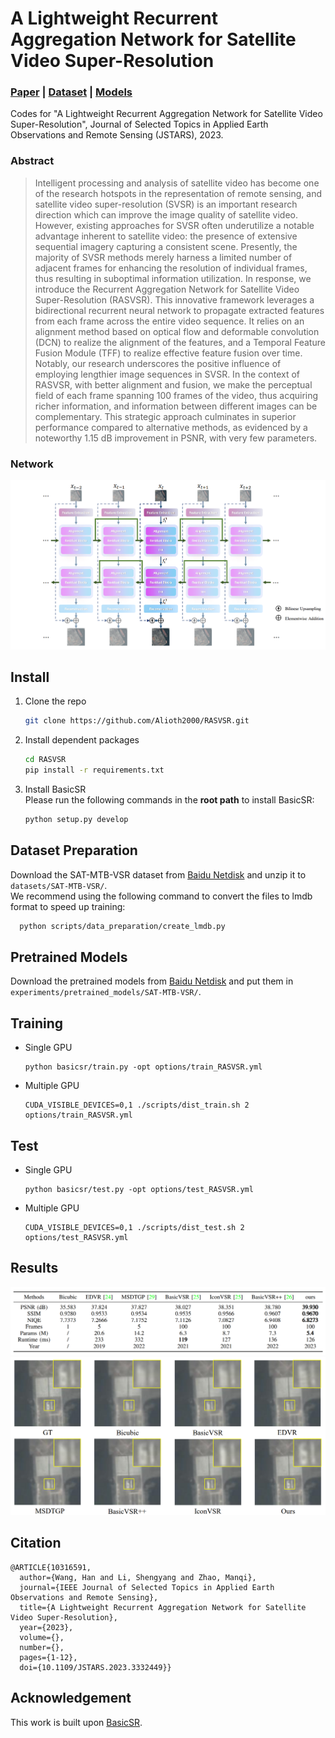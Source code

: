 # A Lightweight Recurrent Aggregation Network for Satellite Video Super-Resolution
### [**Paper**](https://doi.org/10.1109/jstars.2023.3332449) | [**Dataset**](https://pan.baidu.com/s/1iyhPrpUdyoHZVIj1U5xvUg) | [**Models**](https://pan.baidu.com/s/1U1AyTI3mdPzZ-2SalYJjhw)

Codes for "A Lightweight Recurrent Aggregation Network for Satellite Video Super-Resolution", Journal of Selected Topics in Applied Earth Observations and Remote Sensing (JSTARS), 2023.

### Abstract
>Intelligent processing and analysis of satellite video has become one of the research hotspots in the representation of remote sensing, and satellite video super-resolution (SVSR) is an important research direction which can improve the image quality of satellite video. However, existing approaches for SVSR often underutilize a notable advantage inherent to satellite video: the presence of extensive sequential imagery capturing a consistent scene. Presently, the majority of SVSR methods merely harness a limited number of adjacent frames for enhancing the resolution of individual frames, thus resulting in suboptimal information utilization. In response, we introduce the Recurrent Aggregation Network for Satellite Video Super-Resolution (RASVSR). This innovative framework leverages a bidirectional recurrent neural network to propagate extracted features from each frame across the entire video sequence. It relies on an alignment method based on optical flow and deformable convolution (DCN) to realize the alignment of the features, and a Temporal Feature Fusion Module (TFF) to realize effective feature fusion over time. Notably, our research underscores the positive influence of employing lengthier image sequences in SVSR. In the context of RASVSR, with better alignment and fusion, we make the perceptual field of each frame spanning 100 frames of the video, thus acquiring richer information, and information between different images can be complementary. This strategic approach culminates in superior performance compared to alternative methods, as evidenced by a noteworthy 1.15 dB improvement in PSNR, with very few parameters.

### Network  
![image](/assets/overall.png)

## Install
1. Clone the repo

    ```bash
    git clone https://github.com/Alioth2000/RASVSR.git
    ```

1. Install dependent packages

    ```bash
    cd RASVSR
    pip install -r requirements.txt
    ```

1. Install BasicSR<br>
    Please run the following commands in the **root path** to install BasicSR:<br>

    ```bash
    python setup.py develop
    ```
   
## Dataset Preparation
Download the SAT-MTB-VSR dataset from [Baidu Netdisk](https://pan.baidu.com/s/1iyhPrpUdyoHZVIj1U5xvUg) and unzip it to `datasets/SAT-MTB-VSR/`.<br>
We recommend using the following command to convert the files to lmdb format to speed up training:
```bash
  python scripts/data_preparation/create_lmdb.py
```

## Pretrained Models
Download the pretrained models from [Baidu Netdisk](https://pan.baidu.com/s/1U1AyTI3mdPzZ-2SalYJjhw) and put them in `experiments/pretrained_models/SAT-MTB-VSR/`.

## Training
- Single GPU
    ```
    python basicsr/train.py -opt options/train_RASVSR.yml
    ```
- Multiple GPU
    ```
    CUDA_VISIBLE_DEVICES=0,1 ./scripts/dist_train.sh 2 options/train_RASVSR.yml
    ```

## Test
- Single GPU
    ```
    python basicsr/test.py -opt options/test_RASVSR.yml
    ```
- Multiple GPU
    ```
    CUDA_VISIBLE_DEVICES=0,1 ./scripts/dist_test.sh 2 options/test_RASVSR.yml
    ```

## Results
![image](/assets/table.png)
![image](/assets/compare.png)

## Citation
```
@ARTICLE{10316591,
  author={Wang, Han and Li, Shengyang and Zhao, Manqi},
  journal={IEEE Journal of Selected Topics in Applied Earth Observations and Remote Sensing}, 
  title={A Lightweight Recurrent Aggregation Network for Satellite Video Super-Resolution}, 
  year={2023},
  volume={},
  number={},
  pages={1-12},
  doi={10.1109/JSTARS.2023.3332449}}
```

## Acknowledgement
This work is built upon [BasicSR](https://github.com/XPixelGroup/BasicSR).